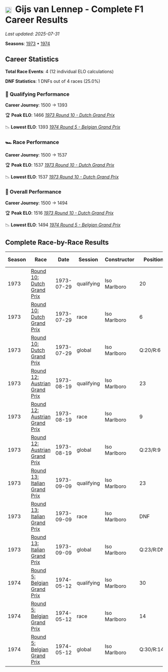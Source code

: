 # <img src="https://upload.wikimedia.org/wikipedia/commons/2/20/Flag_of_the_Netherlands.svg" alt="Netherlands" width="20" height="auto" style="vertical-align: middle; margin-right: 5px;" onerror="this.outerHTML='🇳🇱'; this.style.marginRight='5px';"/> Gijs van Lennep - Complete F1 Career Results

*Last updated: 2025-07-31*

**Seasons**: [1973](../seasons/1973-season-report) • [1974](../seasons/1974-season-report)

## Career Statistics

**Total Race Events**: 4 (12 individual ELO calculations)

**DNF Statistics**: 1 DNFs out of 4 races (25.0%)

### 🏁 Qualifying Performance
**Career Journey**: 1500 → 1393

🏆 **Peak ELO**: 1466
   *[1973 Round 10 - Dutch Grand Prix](../seasons/1973-season-report#round-10-dutch-grand-prix)*

📉 **Lowest ELO**: 1393
   *[1974 Round 5 - Belgian Grand Prix](../seasons/1974-season-report#round-5-belgian-grand-prix)*

### 🏎️ Race Performance
**Career Journey**: 1500 → 1537

🏆 **Peak ELO**: 1537
   *[1973 Round 10 - Dutch Grand Prix](../seasons/1973-season-report#round-10-dutch-grand-prix)*

📉 **Lowest ELO**: 1537
   *[1973 Round 10 - Dutch Grand Prix](../seasons/1973-season-report#round-10-dutch-grand-prix)*

### 🌟 Overall Performance
**Career Journey**: 1500 → 1494

🏆 **Peak ELO**: 1516
   *[1973 Round 10 - Dutch Grand Prix](../seasons/1973-season-report#round-10-dutch-grand-prix)*

📉 **Lowest ELO**: 1494
   *[1974 Round 5 - Belgian Grand Prix](../seasons/1974-season-report#round-5-belgian-grand-prix)*


## Complete Race-by-Race Results

| Season | Race | Date | Session | Constructor | Position | Starting ELO | ELO Change | Final ELO | Teammate |
|--------|------|------|---------|-------------|----------|--------------|------------|-----------|----------|
| 1973 | [Round 10: Dutch Grand Prix](../seasons/1973-season-report#round-10-dutch-grand-prix) | 1973-07-29 | qualifying | Iso Marlboro | 20 | 1500 | -34 | 1466 | [<img src="https://upload.wikimedia.org/wikipedia/commons/3/3e/Flag_of_New_Zealand.svg" alt="New Zealand" width="20" height="auto" style="vertical-align: middle; margin-right: 5px;" onerror="this.outerHTML='🇳🇿'; this.style.marginRight='5px';"/> Howden Ganley](howden-ganley) |
| 1973 | [Round 10: Dutch Grand Prix](../seasons/1973-season-report#round-10-dutch-grand-prix) | 1973-07-29 | race | Iso Marlboro | 6 | 1500 | +37 | 1537 | [<img src="https://upload.wikimedia.org/wikipedia/commons/3/3e/Flag_of_New_Zealand.svg" alt="New Zealand" width="20" height="auto" style="vertical-align: middle; margin-right: 5px;" onerror="this.outerHTML='🇳🇿'; this.style.marginRight='5px';"/> Howden Ganley](howden-ganley) |
| 1973 | [Round 10: Dutch Grand Prix](../seasons/1973-season-report#round-10-dutch-grand-prix) | 1973-07-29 | global | Iso Marlboro | Q:20/R:6 | 1500 | +16 | 1516 | [<img src="https://upload.wikimedia.org/wikipedia/commons/3/3e/Flag_of_New_Zealand.svg" alt="New Zealand" width="20" height="auto" style="vertical-align: middle; margin-right: 5px;" onerror="this.outerHTML='🇳🇿'; this.style.marginRight='5px';"/> Howden Ganley](howden-ganley) |
| 1973 | [Round 12: Austrian Grand Prix](../seasons/1973-season-report#round-12-austrian-grand-prix) | 1973-08-19 | qualifying | Iso Marlboro | 23 | 1466 | -27 | 1439 | [<img src="https://upload.wikimedia.org/wikipedia/commons/3/3e/Flag_of_New_Zealand.svg" alt="New Zealand" width="20" height="auto" style="vertical-align: middle; margin-right: 5px;" onerror="this.outerHTML='🇳🇿'; this.style.marginRight='5px';"/> Howden Ganley](howden-ganley) |
| 1973 | [Round 12: Austrian Grand Prix](../seasons/1973-season-report#round-12-austrian-grand-prix) | 1973-08-19 | race | Iso Marlboro | 9 | 1537 | N/A | 1537 | [<img src="https://upload.wikimedia.org/wikipedia/commons/3/3e/Flag_of_New_Zealand.svg" alt="New Zealand" width="20" height="auto" style="vertical-align: middle; margin-right: 5px;" onerror="this.outerHTML='🇳🇿'; this.style.marginRight='5px';"/> Howden Ganley](howden-ganley) |
| 1973 | [Round 12: Austrian Grand Prix](../seasons/1973-season-report#round-12-austrian-grand-prix) | 1973-08-19 | global | Iso Marlboro | Q:23/R:9 | 1516 | -8 | 1508 | [<img src="https://upload.wikimedia.org/wikipedia/commons/3/3e/Flag_of_New_Zealand.svg" alt="New Zealand" width="20" height="auto" style="vertical-align: middle; margin-right: 5px;" onerror="this.outerHTML='🇳🇿'; this.style.marginRight='5px';"/> Howden Ganley](howden-ganley) |
| 1973 | [Round 13: Italian Grand Prix](../seasons/1973-season-report#round-13-italian-grand-prix) | 1973-09-09 | qualifying | Iso Marlboro | 23 | 1439 | -23 | 1416 | [<img src="https://upload.wikimedia.org/wikipedia/commons/3/3e/Flag_of_New_Zealand.svg" alt="New Zealand" width="20" height="auto" style="vertical-align: middle; margin-right: 5px;" onerror="this.outerHTML='🇳🇿'; this.style.marginRight='5px';"/> Howden Ganley](howden-ganley) |
| 1973 | [Round 13: Italian Grand Prix](../seasons/1973-season-report#round-13-italian-grand-prix) | 1973-09-09 | race | Iso Marlboro | DNF | 1537 | N/A | 1537 | [<img src="https://upload.wikimedia.org/wikipedia/commons/3/3e/Flag_of_New_Zealand.svg" alt="New Zealand" width="20" height="auto" style="vertical-align: middle; margin-right: 5px;" onerror="this.outerHTML='🇳🇿'; this.style.marginRight='5px';"/> Howden Ganley](howden-ganley) |
| 1973 | [Round 13: Italian Grand Prix](../seasons/1973-season-report#round-13-italian-grand-prix) | 1973-09-09 | global | Iso Marlboro | Q:23/R:DNF | 1508 | -7 | 1501 | [<img src="https://upload.wikimedia.org/wikipedia/commons/3/3e/Flag_of_New_Zealand.svg" alt="New Zealand" width="20" height="auto" style="vertical-align: middle; margin-right: 5px;" onerror="this.outerHTML='🇳🇿'; this.style.marginRight='5px';"/> Howden Ganley](howden-ganley) |
| 1974 | [Round 5: Belgian Grand Prix](../seasons/1974-season-report#round-5-belgian-grand-prix) | 1974-05-12 | qualifying | Iso Marlboro | 30 | 1416 | -23 | 1393 | [<img src="https://upload.wikimedia.org/wikipedia/commons/0/03/Flag_of_Italy.svg" alt="Italy" width="20" height="auto" style="vertical-align: middle; margin-right: 5px;" onerror="this.outerHTML='🇮🇹'; this.style.marginRight='5px';"/> Arturo Merzario](arturo-merzario) |
| 1974 | [Round 5: Belgian Grand Prix](../seasons/1974-season-report#round-5-belgian-grand-prix) | 1974-05-12 | race | Iso Marlboro | 14 | 1537 | N/A | 1537 | [<img src="https://upload.wikimedia.org/wikipedia/commons/0/03/Flag_of_Italy.svg" alt="Italy" width="20" height="auto" style="vertical-align: middle; margin-right: 5px;" onerror="this.outerHTML='🇮🇹'; this.style.marginRight='5px';"/> Arturo Merzario](arturo-merzario) |
| 1974 | [Round 5: Belgian Grand Prix](../seasons/1974-season-report#round-5-belgian-grand-prix) | 1974-05-12 | global | Iso Marlboro | Q:30/R:14 | 1501 | -7 | 1494 | [<img src="https://upload.wikimedia.org/wikipedia/commons/0/03/Flag_of_Italy.svg" alt="Italy" width="20" height="auto" style="vertical-align: middle; margin-right: 5px;" onerror="this.outerHTML='🇮🇹'; this.style.marginRight='5px';"/> Arturo Merzario](arturo-merzario) |
